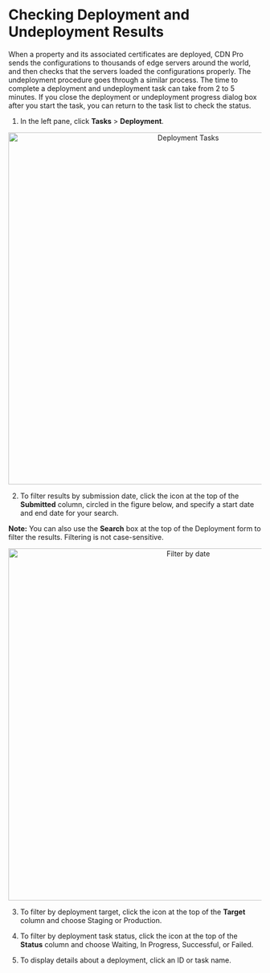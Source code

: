 <!--?xml version="1.0" encoding="utf-8"?-->

# Checking Deployment and Undeployment Results

When a property and its associated certificates are deployed, CDN Pro sends the configurations to thousands of edge servers around the world, and then checks that the servers loaded the configurations properly. The undeployment procedure goes through a similar process. The time to complete a deployment and undeployment task can take from 2 to 5 minutes. If you close the deployment or undeployment progress dialog box after you start the task, you can return to the task list to check the status.

1. In the left pane, click **Tasks** > **Deployment**.

<p align="center"><img src="/docs/resources/images/tasks/tasks-deployment.png" alt="Deployment Tasks" width="700"></p>
 
2. To filter results by submission date, click the icon at the top of the <b>Submitted</b> column, circled in the figure below, and specify a start date and end date for your search.

**Note:** You can also use the **Search** box at the top of the Deployment form to filter the results. Filtering is not case-sensitive.

<p align="center"><img src="/docs/resources/images/tasks/deployment_time_range_filter.png" alt="Filter by date" width="700"></p>

3. To filter by deployment target, click the icon at the top of the **Target** column and choose Staging or Production.

4. To filter by deployment task status, click the icon at the top of the **Status** column and choose Waiting, In Progress, Successful, or Failed.

5. To display details about a deployment, click an ID or task name.


